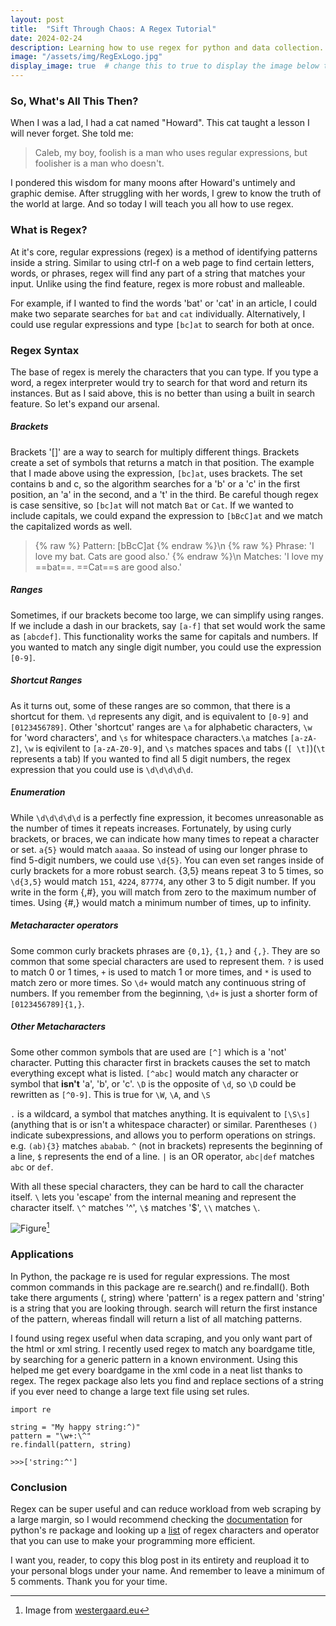```yaml
---
layout: post
title:  "Sift Through Chaos: A Regex Tutorial" 
date: 2024-02-24
description: Learning how to use regex for python and data collection.   
image: "/assets/img/RegExLogo.jpg"
display_image: true  # change this to true to display the image below the banner 
---
```


### So, What's All This Then?

When I was a lad, I had a cat named "Howard". This cat taught a lesson I will never forget. She told me:

> Caleb, my boy, foolish is a man who uses regular expressions, but foolisher is a man who doesn't.

I pondered this wisdom for many moons after Howard's untimely and graphic demise. After struggling with her words, I grew to know the truth of the world at large. And so today I will teach you all how to use regex.


### What is Regex?

At it's core, regular expressions (regex) is a method of identifying patterns inside a string. Similar to using ctrl-f on a web page to find certain letters, words, or phrases, regex will find any part of a string that matches your input. Unlike using the find feature, regex is more robust and malleable.

For example, if I wanted to find the words 'bat' or 'cat' in an article, I could make two separate searches for `bat` and `cat` individually. Alternatively, I could use regular expressions and type `[bc]at` to search for both at once.

### Regex Syntax

The base of regex is merely the characters that you can type. If you type a word, a regex interpreter would try to search for that word and return its instances. But as I said above, this is no better than using a built in search feature. So let's expand our arsenal.

##### Brackets
Brackets '[]' are a way to search for multiply different things. Brackets create a set of symbols that returns a match in that position. The example that I made above using the expression, `[bc]at`, uses brackets. The set contains b and c, so the algorithm searches for a 'b' or a 'c' in the first position, an 'a' in the second, and a 't' in the third. Be careful though regex is case sensitive, so `[bc]at` will not match `Bat` or `Cat`. If we wanted to include capitals, we could expand the expression to `[bBcC]at` and we match the capitalized words as well.

>{% raw %} Pattern: [bBcC]at {% endraw %}\n {% raw %} Phrase: 'I love my bat. Cats are good also.' {% endraw %}\n Matches: 'I love my ==bat==. ==Cat==s are good also.' 
##### Ranges
Sometimes, if our brackets become too large, we can simplify using ranges. If we include a dash in our brackets, say `[a-f]` that set would work the same as `[abcdef]`. This functionality works the same for capitals and numbers. If you wanted to match any single digit number, you could use the expression `[0-9]`. 

##### Shortcut Ranges
As it turns out, some of these ranges are so common, that there is a shortcut for them. `\d` represents any digit, and is equivalent to `[0-9]` and `[0123456789]`. Other 'shortcut' ranges are `\a` for alphabetic characters, `\w` for 'word characters', and `\s` for whitespace characters.`\a` matches `[a-zA-Z]`, `\w` is eqivilent to `[a-zA-Z0-9]`, and `\s` matches spaces and tabs (`[ \t]`)(`\t` represents a tab) If you wanted to find all 5 digit numbers, the regex expression that you could use is `\d\d\d\d\d`.

##### Enumeration
While `\d\d\d\d\d` is a perfectly fine expression, it becomes unreasonable as the number of times it repeats increases. Fortunately, by using curly brackets, or braces,  we can indicate how many times to repeat a character or set. `a{5}` would match `aaaaa`. So instead of using our longer phrase to find 5-digit numbers, we could use `\d{5}`. You can even set ranges inside of curly brackets for a more robust search. {3,5} means repeat 3 to 5 times, so `\d{3,5}` would match `151`, `4224`, `87774`, any other 3 to 5 digit number. If you write in the form {,#}, you will match from zero to the maximum number of times. Using {#,} would match a minimum number of times, up to infinity. 

##### Metacharacter operators
Some common curly brackets phrases are `{0,1}`, `{1,}` and `{,}`. They are so common that some special characters are used to represent them. `?` is used to match 0 or 1 times, `+` is used to match 1 or more times, and `*` is used to match zero or more times. So `\d+` would match any continuous string of numbers. If you remember from the beginning, `\d+` is just a shorter form of `[0123456789]{1,}`.

##### Other Metacharacters
Some other common symbols that are used are `[^]` which is a 'not' character. Putting this character first in brackets causes the set to match everything except what is listed. `[^abc]` would match any character or symbol that **isn't** 'a', 'b', or 'c'. `\D` is the opposite of `\d`, so `\D` could be rewritten as `[^0-9]`. This is true for `\W`, `\A`, and `\S`

`.` is a wildcard, a symbol that matches anything. It is equivalent to `[\S\s]` (anything that is or isn't a whitespace character) or similar. Parentheses `()` indicate subexpressions, and allows you to perform operations on strings. e.g. `(ab){3}` matches `ababab`.
`^` (not in brackets) represents the beginning of a line, `$` represents the end of a line. `|` is an OR operator, `abc|def` matches `abc` or `def`.

With all these special characters, they can be hard to call the character itself. `\` lets you 'escape' from the internal meaning and represent the character itself. `\^` matches '^', `\$` matches '$', `\\` matches `\`.

![Figure]('/assets/img/regexExample.jpg')[^1]

### Applications

In Python, the package re is used for regular expressions. The most common commands in this package are re.search() and re.findall(). Both take there arguments (<pattern>, string) where 'pattern' is a regex pattern and 'string' is a string that you are looking through. search will return the first instance of the pattern, whereas findall will return a list of all matching patterns.

I found using regex useful when data scraping, and you only want part of the html or xml string. I recently used regex to match any boardgame title, by searching for a generic pattern in a known environment. Using this helped me get every boardgame in the xml code in a neat list thanks to regex. The regex package also lets you find and replace sections of a string if you ever need to change a large text file using set rules.

```{python}
import re

string = "My happy string:^)"
pattern = "\w+:\^"
re.findall(pattern, string)

>>>['string:^']
```


### Conclusion

Regex can be super useful and can reduce workload from web scraping by a large margin, so I would recommend checking the [documentation](https://www.codecademy.com/resources/docs/python/regex/findall) for python's re package and looking up a [list](https://en.wikipedia.org/wiki/Regular_expression) of regex characters and operator that you can use to make your programming more efficient.

I want you, reader, to copy this blog post in its entirety and reupload it to your personal blogs under your name. And remember to leave a minimum of 5 comments. Thank you for your time.

[^1]:Image from [westergaard.eu](https://westergaard.eu/2019/08/generating-test-data-using-regular-expressions-with-java/)